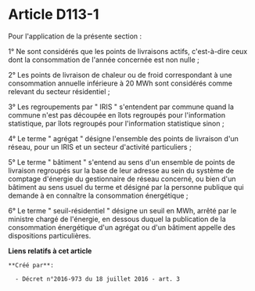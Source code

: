 # Article D113-1

Pour l'application de la présente section : 

1° Ne sont considérés que les points de livraisons actifs, c'est-à-dire ceux dont la consommation de l'année concernée est
non nulle ; 

2° Les points de livraison de chaleur ou de froid correspondant à une consommation annuelle inférieure à 20 MWh sont
considérés comme relevant du secteur résidentiel ; 

3° Les regroupements par " IRIS " s'entendent par commune quand la commune n'est pas découpée en îlots regroupés pour
l'information statistique, par îlots regroupés pour l'information statistique sinon ; 

4° Le terme " agrégat " désigne l'ensemble des points de livraison d'un réseau, pour un IRIS et un secteur d'activité
particuliers ; 

5° Le terme " bâtiment " s'entend au sens d'un ensemble de points de livraison regroupés sur la base de leur adresse au sein
du système de comptage d'énergie du gestionnaire de réseau concerné, ou bien d'un bâtiment au sens usuel du terme et désigné
par la personne publique qui demande à en connaître la consommation énergétique ; 

6° Le terme " seuil-résidentiel " désigne un seuil en MWh, arrêté par le ministre chargé de l'énergie, en dessous duquel la
publication de la consommation énergétique d'un agrégat ou d'un bâtiment appelle des dispositions particulières.

**Liens relatifs à cet article**

	**Créé par**:

	  - Décret n°2016-973 du 18 juillet 2016 - art. 3
